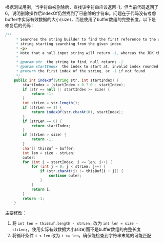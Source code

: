 根据测试用例，当字符串被删除后，查找该字符串应该返回-1，但当前代码返回了6，说明删除操作后indexOf仍然找到了已删除的字符串。问题在于代码没有考虑buffer中实际有效数据的大小(size)，而是使用了buffer数组的完整长度。以下是修复后的代码：

```java
/**
     * Searches the string builder to find the first reference to the specified
     * string starting searching from the given index.
     * <p>
     * Note that a null input string will return -1, whereas the JDK throws an exception.
     * 
     * @param str  the string to find, null returns -1
     * @param startIndex  the index to start at, invalid index rounded to edge
     * @return the first index of the string, or -1 if not found
     */
    public int indexOf(String str, int startIndex) {
        startIndex = (startIndex < 0 ? 0 : startIndex);
        if (str == null || startIndex >= size) {
            return -1;
        }
        int strLen = str.length();
        if (strLen == 1) {
            return indexOf(str.charAt(0), startIndex);
        }
        if (strLen == 0) {
            return startIndex;
        }
        if (strLen > size) {
            return -1;
        }
        char[] thisBuf = buffer;
        int len = size - strLen;
        outer:
        for (int i = startIndex; i <= len; i++) {
            for (int j = 0; j < strLen; j++) {
                if (str.charAt(j) != thisBuf[i + j]) {
                    continue outer;
                }
            }
            return i;
        }
        return -1;
    }
```

主要修改：
1. 将 `int len = thisBuf.length - strLen;` 改为 `int len = size - strLen;`，使用实际有效数据大小(size)而不是buffer数组的完整长度
2. 将循环条件 `i < len` 改为 `i <= len`，确保能检查到字符串末尾的可能匹配